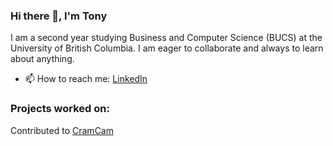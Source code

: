 ### Hi there 👋, I'm Tony
I am a second year studying Business and Computer Science (BUCS) at the University of British Columbia. I am eager to collaborate and always to learn about anything. 

- 📫 How to reach me: [LinkedIn](https://www.linkedin.com/in/tony-gu-/ "LinkedIn")

### Projects worked on:
Contributed to [CramCam][1]

  [1]: https://github.com/emilysxng/nwHacks-2024/commits?author=tonygu09
